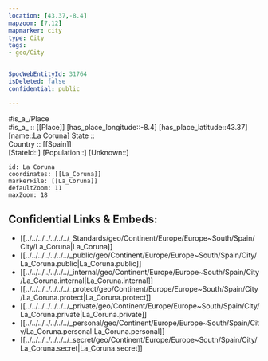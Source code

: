 ```yaml
---
location: [43.37,-8.4] 
mapzoom: [7,12] 
mapmarker: city 
type: City
tags:
- geo/City


SpocWebEntityId: 31764
isDeleted: false
confidential: public

---
```

#is_a_/Place  
#is_a_ :: [[Place]] 
[has_place_longitude::-8.4] 
[has_place_latitude::43.37] 
[name::La Coruna] 
State ::  
Country :: [[Spain]]  
[StateId::] 
[Population::] 
[Unknown::] 


```leaflet
id: La Coruna
coordinates: [[La_Coruna]] 
markerFile: [[La_Coruna]] 
defaultZoom: 11 
maxZoom: 18
```


## Confidential Links & Embeds: 
- [[../../../../../../../_Standards/geo/Continent/Europe/Europe~South/Spain/City/La_Coruna|La_Coruna]] 
- [[../../../../../../../_public/geo/Continent/Europe/Europe~South/Spain/City/La_Coruna.public|La_Coruna.public]] 
- [[../../../../../../../_internal/geo/Continent/Europe/Europe~South/Spain/City/La_Coruna.internal|La_Coruna.internal]] 
- [[../../../../../../../_protect/geo/Continent/Europe/Europe~South/Spain/City/La_Coruna.protect|La_Coruna.protect]] 
- [[../../../../../../../_private/geo/Continent/Europe/Europe~South/Spain/City/La_Coruna.private|La_Coruna.private]] 
- [[../../../../../../../_personal/geo/Continent/Europe/Europe~South/Spain/City/La_Coruna.personal|La_Coruna.personal]] 
- [[../../../../../../../_secret/geo/Continent/Europe/Europe~South/Spain/City/La_Coruna.secret|La_Coruna.secret]] 
